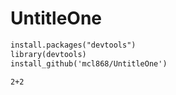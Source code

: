 # UntitleOne

```markdown
install.packages("devtools")
library(devtools)
install_github('mcl868/UntitleOne')
```

```markdown
2+2
```
